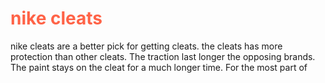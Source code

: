 <h1 style="color:Tomato;">nike cleats</h1>
<p> nike cleats are a better pick for getting cleats. the cleats has more protection than other cleats. The traction last longer the opposing brands. The paint stays on the cleat for a much longer time. For the most part of 
